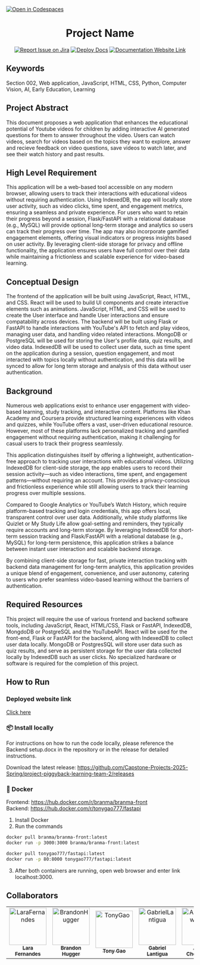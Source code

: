 [![Open in Codespaces](https://classroom.github.com/assets/launch-codespace-2972f46106e565e64193e422d61a12cf1da4916b45550586e14ef0a7c637dd04.svg)](https://classroom.github.com/open-in-codespaces?assignment_repo_id=17853442)
<div align="center">

# Project Name
[![Report Issue on Jira](https://img.shields.io/badge/Report%20Issues-Jira-0052CC?style=flat&logo=jira-software)](https://temple-cis-projects-in-cs.atlassian.net/jira/software/c/projects/DT/issues)
[![Deploy Docs](https://github.com/ApplebaumIan/tu-cis-4398-docs-template/actions/workflows/deploy.yml/badge.svg)](https://github.com/ApplebaumIan/tu-cis-4398-docs-template/actions/workflows/deploy.yml)
[![Documentation Website Link](https://img.shields.io/badge/-Documentation%20Website-brightgreen)](https://capstone-projects-2025-spring.github.io/project-piggyback-learning-team-2/)


</div>

## Keywords


Section 002, Web application, JavaScript, HTML, CSS, Python, Computer Vision, AI, Early Education, Learning


## Project Abstract
This document proposes a web application that enhances the educational potential of Youtube videos for children by adding interactive AI generated questions for them to answer throughout the video. Users can watch videos, search for videos based on the topics they want to explore, answer and recieve feedback on video questions, save videos to watch later, and see their watch history and past results.


## High Level Requirement


This application will be a web-based tool accessible on any modern browser, allowing users to track their interactions with educational videos without requiring authentication. Using IndexedDB, the app will locally store user activity, such as video clicks, time spent, and engagement metrics, ensuring a seamless and private experience. For users who want to retain their progress beyond a session, Flask/FastAPI with a relational database (e.g., MySQL) will provide optional long-term storage and analytics so users can track their progress over time. The app may also incorporate gamified engagement elements, offering visual indicators or progress insights based on user activity. By leveraging client-side storage for privacy and offline functionality, the application ensures users have full control over their data while maintaining a frictionless and scalable experience for video-based learning.


## Conceptual Design


The frontend of the application will be built using JavaScript, React, HTML, and CSS. React will be used to build UI components and create interactive elements such as animations. JavaScript, HTML, and CSS will be used to create the User interface and handle User interactions and ensure compatability across devices. The backend will be built using Flask or FastAPI to handle interactions with YouTube's API to fetch and play videos, managing user data, and handling video related interactions. MongoDB or PostgreSQL will be used for storing the User's profile data, quiz results, and video data. IndexedDB will be used to collect user data, such as time spent on the application during a session, question engagement, and most interacted with topics locally without authentication, and this data will be synced to allow for long term storage and analysis of this data without user authentication.


## Background


Numerous web applications exist to enhance user engagement with video-based learning, study tracking, and interactive content. Platforms like Khan Academy and Coursera provide structured learning experiences with videos and quizzes, while YouTube offers a vast, user-driven educational resource. However, most of these platforms lack personalized tracking and gamified engagement without requiring authentication, making it challenging for casual users to track their progress seamlessly.


This application distinguishes itself by offering a lightweight, authentication-free approach to tracking user interactions with educational videos. Utilizing IndexedDB for client-side storage, the app enables users to record their session activity—such as video interactions, time spent, and engagement patterns—without requiring an account. This provides a privacy-conscious and frictionless experience while still allowing users to track their learning progress over multiple sessions.


Compared to Google Analytics or YouTube’s Watch History, which require platform-based tracking and login credentials, this app offers local, transparent control over user data. Additionally, while study platforms like Quizlet or My Study Life allow goal-setting and reminders, they typically require accounts and long-term storage. By leveraging IndexedDB for short-term session tracking and Flask/FastAPI with a relational database (e.g., MySQL) for long-term persistence, this application strikes a balance between instant user interaction and scalable backend storage.


By combining client-side storage for fast, private interaction tracking with backend data management for long-term analytics, this application provides a unique blend of engagement, convenience, and user autonomy, catering to users who prefer seamless video-based learning without the barriers of authentication.


## Required Resources


This project will require the use of various frontend and backend software tools, including JavaScript, React, HTML/CSS, Flask or FastAPI, IndexedDB, MongdoDB or PostgreSQL and the YouTubeAPI. React will be used for the front-end, Flask or FastAPI for the backend, along with IndexedDB to collect user data locally. MongoDB or PostgresSQL will store user data such as quiz results, and serve as persistent storage for the user data collected locally by IndexedDB such as user clicks. No specialized hardware or software is required for the completion of this project.

## How to Run

### Deployed website link 
[Click here](https://branma-front-latest.onrender.com/)

### 📦 Install locally
For instructions on how to run the code locally, please reference the Backend setup.docx in the repository or in the release for detailed instructions.

Download the latest release: https://github.com/Capstone-Projects-2025-Spring/project-piggyback-learning-team-2/releases

### 🐋 Docker 
Frontend: https://hub.docker.com/r/branma/branma-front  
Backend: https://hub.docker.com/r/tonygao777/fastapi

1. Install Docker 
2. Run the commands 
```bash
docker pull branma/branma-front:latest
docker run -p 3000:3000 branma/branma-front:latest

docker pull tonygao777/fastapi:latest
docker run -p 80:8000 tonygao777/fastapi:latest
```
3. After both containers are running, open web browser and enter link localhost:3000.


## Collaborators

[//]: # ( readme: collaborators -start )
<table>
<tr>
    <td align="center">
        <a href="https://github.com/Lara-Fernandes-60730">
            <img src="https://avatars.githubusercontent.com/u/156948184?v=4" width="100;" alt="LaraFernandes"/>
            <br />
            <sub><b>Lara Fernandes</b></sub>
        </a>
    </td>
    <td align="center">
        <a href="https://github.com/B-Hugger">
            <img src="https://avatars.githubusercontent.com/u/102758882?v=4" width="100;" alt="BrandonHugger"/>
            <br />
            <sub><b>Brandon Hugger</b></sub>
        </a>
    </td>
    <td align="center">
        <a href="https://github.com/TonyGao777">
            <img src="https://avatars.githubusercontent.com/u/143619198?v=4" width="100;" alt="TonyGao"/>
            <br />
            <sub><b>Tony Gao</b></sub>
        </a>
    </td>
    <td align="center">
        <a href="https://github.com/glantig1">
            <img src="https://avatars.githubusercontent.com/u/143743234?v=4" width="100;" alt="GabrielLantigua"/>
            <br />
            <sub><b>Gabriel Lantigua</b></sub>
        </a>
    </td><td align="center">
        <a href="https://github.com/Gunlords">
            <img src="https://avatars.githubusercontent.com/u/180465432?v=4" width="100;" alt="AnkurChowdhury"/>
            <br />
            <sub><b>Ankur Chowdhury</b></sub>
        </a>
    </td>
    <td align="center">
        <a href="https://github.com/kripseepatel">
            <img src="https://avatars.githubusercontent.com/u/156947074?v=4" width="100;" alt="KripseePatel"/>
            <br />
            <sub><b>Kripsee Patel</b></sub>
        </a>
    </td></tr>
</table>

[//]: # ( readme: collaborators -end )
